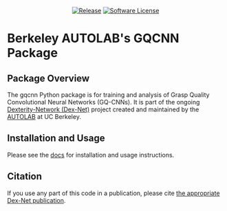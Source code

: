 <p align="center">
    <a href="https://github.com/BerkeleyAutomation/gqcnn/releases/latest"><img alt="Release" src="https://img.shields.io/github/release/BerkeleyAutomation/gqcnn.svg?style=flat"></a>
    <a href="https://github.com/BerkeleyAutomation/gqcnn/blob/master/LICENSE"><img alt="Software License" src="https://img.shields.io/badge/license-REGENTS-brightgreen.svg"></a>
</p>

# Berkeley AUTOLAB's GQCNN Package

## Package Overview
The gqcnn Python package is for training and analysis of Grasp Quality Convolutional Neural Networks (GQ-CNNs). It is part of the ongoing [Dexterity-Network (Dex-Net)](https://berkeleyautomation.github.io/dex-net/) project created and maintained by the [AUTOLAB](https://autolab.berkeley.edu) at UC Berkeley.

## Installation and Usage
Please see the [docs](https://berkeleyautomation.github.io/gqcnn/) for installation and usage instructions.

## Citation
If you use any part of this code in a publication, please cite [the appropriate Dex-Net publication](https://berkeleyautomation.github.io/gqcnn/index.html#academic-use).

